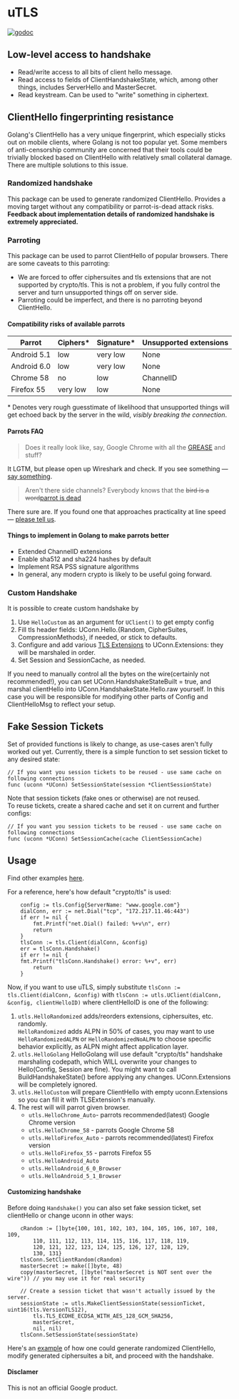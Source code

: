 # uTLS
[![godoc](https://img.shields.io/badge/godoc-reference-blue.svg)](https://godoc.org/github.com/refraction-networking/utls#UConn)
## Low-level access to handshake
* Read/write access to all bits of client hello message.  
* Read access to fields of ClientHandshakeState, which, among other things, includes ServerHello and MasterSecret.
* Read keystream. Can be used to "write" something in ciphertext.
## ClientHello fingerprinting resistance
Golang's ClientHello has a very unique fingerprint, which especially sticks out on mobile clients,
where Golang is not too popular yet.
Some members of anti-censorship community are concerned that their tools could be trivially blocked based on
ClientHello with relatively small collateral damage. There are multiple solutions to this issue.
### Randomized handshake
This package can be used to generate randomized ClientHello.
Provides a moving target without any compatibility or parrot-is-dead attack risks.  
**Feedback about implementation details of randomized handshake is extremely appreciated.**
### Parroting
This package can be used to parrot ClientHello of popular browsers.
There are some caveats to this parroting:
* We are forced to offer ciphersuites and tls extensions that are not supported by crypto/tls.
This is not a problem, if you fully control the server and turn unsupported things off on server side.
* Parroting could be imperfect, and there is no parroting beyond ClientHello.
#### Compatibility risks of available parrots

| Parrot        | Ciphers* | Signature* | Unsupported extensions |
| ------------- | -------- | ---------- | ---------------------- |
| Android 5.1   | low      | very low   | None                   |
| Android 6.0   | low      | very low   | None                   |
| Chrome 58     | no       | low        | ChannelID              |
| Firefox 55    | very low | low        | None                   |

\* Denotes very rough guesstimate of likelihood that unsupported things will get echoed back by the server in the wild,
*visibly breaking the connection*.  


#### Parrots FAQ
> Does it really look like, say, Google Chrome with all the [GREASE](https://tools.ietf.org/html/draft-davidben-tls-grease-01) and stuff?

It LGTM, but please open up Wireshark and check. If you see something — [say something](issues).

> Aren't there side channels? Everybody knows that the ~~bird is a word~~[parrot is dead](https://people.cs.umass.edu/~amir/papers/parrot.pdf)

There sure are. If you found one that approaches practicality at line speed — [please tell us](issues).

#### Things to implement in Golang to make parrots better
 * Extended ChannelID extensions
 * Enable sha512 and sha224 hashes by default
 * Implement RSA PSS signature algorithms
 * In general, any modern crypto is likely to be useful going forward.
### Custom Handshake
It is possible to create custom handshake by
1) Use `HelloCustom` as an argument for `UClient()` to get empty config
2) Fill tls header fields: UConn.Hello.{Random, CipherSuites, CompressionMethods}, if needed, or stick to defaults.
3) Configure and add various [TLS Extensions](u_tls_extensions.go) to UConn.Extensions: they will be marshaled in order.
4) Set Session and SessionCache, as needed.

If you need to manually control all the bytes on the wire(certainly not recommended!),
you can set UConn.HandshakeStateBuilt = true, and marshal clientHello into UConn.HandshakeState.Hello.raw yourself.
In this case you will be responsible for modifying other parts of Config and ClientHelloMsg to reflect your setup.
## Fake Session Tickets
Set of provided functions is likely to change, as use-cases aren't fully worked out yet.
Currently, there is a simple function to set session ticket to any desired state:

```Golang
// If you want you session tickets to be reused - use same cache on following connections
func (uconn *UConn) SetSessionState(session *ClientSessionState)
```

Note that session tickets (fake ones or otherwise) are not reused.  
To reuse tickets, create a shared cache and set it on current and further configs:

```Golang
// If you want you session tickets to be reused - use same cache on following connections
func (uconn *UConn) SetSessionCache(cache ClientSessionCache)
```

## Usage

Find other examples [here](examples/examples.go). 

For a reference, here's how default "crypto/tls" is used:
```Golang
    config := tls.Config{ServerName: "www.google.com"}
    dialConn, err := net.Dial("tcp", "172.217.11.46:443")
    if err != nil {
        fmt.Printf("net.Dial() failed: %+v\n", err)
        return
    }
    tlsConn := tls.Client(dialConn, &config)
    err = tlsConn.Handshake()
    if err != nil {
    fmt.Printf("tlsConn.Handshake() error: %+v", err)
        return
    }
```
Now, if you want to use uTLS, simply substitute `tlsConn := tls.Client(dialConn, &config)`
with `tlsConn := utls.UClient(dialConn, &config, clientHelloID)`
where clientHelloID is one of the following:

1. ```utls.HelloRandomized``` adds/reorders extensions, ciphersuites, etc. randomly.  
`HelloRandomized` adds ALPN in 50% of cases, you may want to use `HelloRandomizedALPN` or
`HelloRandomizedNoALPN` to choose specific behavior explicitly, as ALPN might affect application layer.
2. ```utls.HelloGolang```
    HelloGolang will use default "crypto/tls" handshake marshaling codepath, which WILL
    overwrite your changes to Hello(Config, Session are fine).
    You might want to call BuildHandshakeState() before applying any changes.
    UConn.Extensions will be completely ignored.
3. ```utls.HelloCustom```
will prepare ClientHello with empty uconn.Extensions so you can fill it with TLSExtension's manually.
4. The rest will will parrot given browser.
	* `utls.HelloChrome_Auto`- parrots recommended(latest) Google Chrome version
	* `utls.HelloChrome_58` - parrots Google Chrome 58
	* `utls.HelloFirefox_Auto` - parrots recommended(latest) Firefox version
	* `utls.HelloFirefox_55` - parrots Firefox 55
	* `utls.HelloAndroid_Auto` 
	* `utls.HelloAndroid_6_0_Browser`
	* `utls.HelloAndroid_5_1_Browser`
	
#### Customizing handshake

Before doing `Handshake()` you can also set fake session ticket, set clientHello or change uconn in other ways:
```Golang
    cRandom := []byte{100, 101, 102, 103, 104, 105, 106, 107, 108, 109,
        110, 111, 112, 113, 114, 115, 116, 117, 118, 119,
        120, 121, 122, 123, 124, 125, 126, 127, 128, 129,
        130, 131}
    tlsConn.SetClientRandom(cRandom)
    masterSecret := make([]byte, 48)
    copy(masterSecret, []byte("masterSecret is NOT sent over the wire")) // you may use it for real security

    // Create a session ticket that wasn't actually issued by the server.
    sessionState := utls.MakeClientSessionState(sessionTicket, uint16(tls.VersionTLS12),
        tls.TLS_ECDHE_ECDSA_WITH_AES_128_GCM_SHA256,
        masterSecret,
        nil, nil)
    tlsConn.SetSessionState(sessionState)
```

Here's an [example](https://github.com/sergeyfrolov/gotapdance/blob/db4336aceafe7a971e171f7cd913a0eed6a5ff50/tapdance/conn_raw.go#L275-L292) of how one could generate randomized ClientHello, modify generated ciphersuites a bit, and proceed with the handshake.

#### Disclamer
This is not an official Google product.
